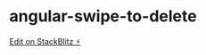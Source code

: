 # angular-swipe-to-delete

[Edit on StackBlitz ⚡️](https://stackblitz.com/edit/angular-swipe-to-delete)